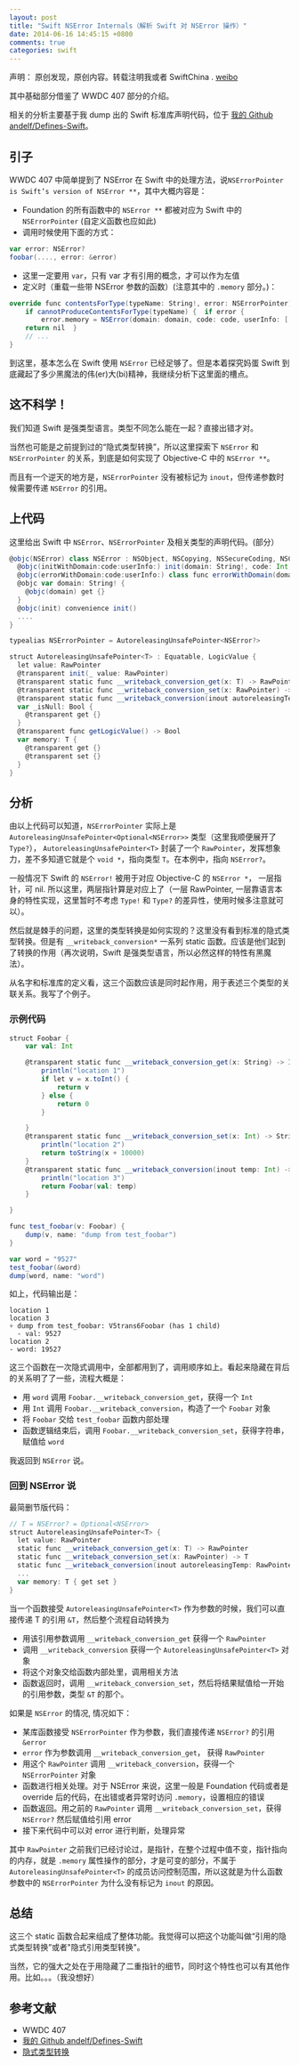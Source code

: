 ```yaml
---
layout: post
title: "Swift NSError Internals（解析 Swift 对 NSError 操作）"
date: 2014-06-16 14:45:15 +0800
comments: true
categories: swift
---
```


声明： 原创发现，原创内容。转载注明我或者 SwiftChina . [weibo](http://weibo.com/234632333)

其中基础部分借鉴了 WWDC 407 部分的介绍。

相关的分析主要基于我 dump 出的 Swift 标准库声明代码，位于 [我的 Github andelf/Defines-Swift](https://github.com/andelf/Defines-Swift)。

## 引子

WWDC 407 中简单提到了 NSError 在 Swift 中的处理方法，说``NSErrorPointer is Swift’s version of NSError **``，其中大概内容是：

- Foundation 的所有函数中的 ``NSError **`` 都被对应为 Swift 中的 ``NSErrorPointer`` (自定义函数也应如此)
- 调用时候使用下面的方式：
```scala
var error: NSError?
foobar(...., error: &error)
```
- 这里一定要用 ``var``，只有 var 才有引用的概念，才可以作为左值
- 定义时（重载一些带 NSError 参数的函数）(注意其中的 ``.memory`` 部分。)：
```scala
override func contentsForType(typeName: String!, error: NSErrorPointer)  -> AnyObject! { 
    if cannotProduceContentsForType(typeName) {  if error { 
        error.memory = NSError(domain: domain, code: code, userInfo: [:])  } 
    return nil  } 
    // ...
}
```

到这里，基本怎么在 Swift 使用 ``NSError`` 已经足够了。但是本着探究妈蛋 Swift 到底藏起了多少黑魔法的伟(er)大(bi)精神，我继续分析下这里面的槽点。

## 这不科学！

我们知道 Swift 是强类型语言。类型不同怎么能在一起？直接出错才对。

当然也可能是之前提到过的“隐式类型转换”，所以这里探索下 ``NSError`` 和 ``NSErrorPointer`` 的关系，到底是如何实现了 Objective-C 中的 ``NSError **``。

而且有一个逆天的地方是，``NSErrorPointer`` 没有被标记为 ``inout``，但传递参数时候需要传递 ``NSError`` 的引用。

## 上代码

这里给出 Swift 中 ``NSError``、``NSErrorPointer`` 及相关类型的声明代码。(部分）

```scala
@objc(NSError) class NSError : NSObject, NSCopying, NSSecureCoding, NSCoding {
  @objc(initWithDomain:code:userInfo:) init(domain: String!, code: Int, userInfo dict: NSDictionary!)
  @objc(errorWithDomain:code:userInfo:) class func errorWithDomain(domain: String!, code: Int, userInfo dict: NSDictionary!) -> Self!
  @objc var domain: String! {
    @objc(domain) get {}
  }
  @objc(init) convenience init()  
  ....
}

typealias NSErrorPointer = AutoreleasingUnsafePointer<NSError?>

struct AutoreleasingUnsafePointer<T> : Equatable, LogicValue {
  let value: RawPointer
  @transparent init(_ value: RawPointer)
  @transparent static func __writeback_conversion_get(x: T) -> RawPointer
  @transparent static func __writeback_conversion_set(x: RawPointer) -> T
  @transparent static func __writeback_conversion(inout autoreleasingTemp: RawPointer) -> AutoreleasingUnsafePointer<T>
  var _isNull: Bool {
    @transparent get {}
  }
  @transparent func getLogicValue() -> Bool
  var memory: T {
    @transparent get {}
    @transparent set {}
  }
}
```

## 分析

由以上代码可以知道，``NSErrorPointer`` 实际上是 ``AutoreleasingUnsafePointer<Optional<NSError>>`` 类型（这里我顺便展开了 ``Type?``），
``AutoreleasingUnsafePointer<T>`` 封装了一个 ``RawPointer``，发挥想象力，差不多知道它就是个 ``void *``，指向类型 ``T``。在本例中，指向 ``NSError?``。

一般情况下 Swift 的 ``NSError!`` 被用于对应 Objective-C 的 ``NSError *``， 一层指针，可 nil. 所以这里，两层指针算是对应上了（一层 RawPointer, 一层靠语言本身的特性实现，这里暂时不考虑 ``Type!`` 和 ``Type?`` 的差异性，使用时候多注意就可以）。

然后就是棘手的问题，这里的类型转换是如何实现的？这里没有看到标准的隐式类型转换。但是有 ``__writeback_conversion*`` 一系列 static 函数。应该是他们起到了转换的作用（再次说明，Swift 是强类型语言，所以必然这样的特性有黑魔法）。

从名字和标准库的定义看，这三个函数应该是同时起作用，用于表述三个类型的关联关系。我写了个例子。

### 示例代码

```scala
struct Foobar {
    var val: Int

    @transparent static func __writeback_conversion_get(x: String) -> Int {
        println("location 1")
        if let v = x.toInt() {
            return v
        } else {
            return 0
        }

    }
    @transparent static func __writeback_conversion_set(x: Int) -> String {
        println("location 2")
        return toString(x + 10000)
    }
    @transparent static func __writeback_conversion(inout temp: Int) -> Foobar {
        println("location 3")
        return Foobar(val: temp)
    }

}

func test_foobar(v: Foobar) {
    dump(v, name: "dump from test_foobar")
}

var word = "9527"
test_foobar(&word)
dump(word, name: "word")
```

如上，代码输出是：

```
location 1
location 3
▿ dump from test_foobar: V5trans6Foobar (has 1 child)
  - val: 9527
location 2
- word: 19527
```

这三个函数在一次隐式调用中，全部都用到了，调用顺序如上。看起来隐藏在背后的关系明了了一些，流程大概是：

- 用 ``word`` 调用 ``Foobar.__writeback_conversion_get``，获得一个 ``Int``
- 用 ``Int`` 调用 ``Foobar.__writeback_conversion``，构造了一个 ``Foobar`` 对象
- 将 ``Foobar`` 交给 ``test_foobar`` 函数内部处理
- 函数逻辑结束后，调用 ``Foobar.__writeback_conversion_set``，获得字符串，赋值给 ``word``

我返回到 ``NSError`` 说。

### 回到 NSError 说

最简删节版代码：

```scala
// T = NSError? = Optional<NSError>
struct AutoreleasingUnsafePointer<T> {
  let value: RawPointer
  static func __writeback_conversion_get(x: T) -> RawPointer
  static func __writeback_conversion_set(x: RawPointer) -> T
  static func __writeback_conversion(inout autoreleasingTemp: RawPointer) -> AutoreleasingUnsafePointer<T>
  ...
  var memory: T { get set }
}  
```

当一个函数接受 ``AutoreleasingUnsafePointer<T>`` 作为参数的时候，我们可以直接传递 T 的引用 ``&T``，然后整个流程自动转换为

- 用该引用参数调用 ``__writeback_conversion_get`` 获得一个 ``RawPointer``
- 调用 ``__writeback_conversion`` 获得一个 ``AutoreleasingUnsafePointer<T>`` 对象
- 将这个对象交给函数内部处里，调用相关方法
- 函数返回时，调用 ``__writeback_conversion_set``，然后将结果赋值给一开始的引用参数，类型 ``&T`` 的那个。


如果是 ``NSError`` 的情况, 情况如下：

- 某库函数接受 ``NSErrorPointer`` 作为参数，我们直接传递 ``NSError?`` 的引用 ``&error``
- ``error`` 作为参数调用 ``__writeback_conversion_get``， 获得 ``RawPointer``
- 用这个 ``RawPointer`` 调用 ``__writeback_conversion``，获得一个 ``NSErrorPointer`` 对象
- 函数进行相关处理。对于 NSError 来说，这里一般是 Foundation 代码或者是 override 后的代码，在出错或者异常时访问 ``.memory``，设置相应的错误
- 函数返回。用之前的 ``RawPointer`` 调用 ``__writeback_conversion_set``，获得 ``NSError?`` 然后赋值给引用 error
- 接下来代码中可以对 error 进行判断，处理异常

其中 ``RawPointer`` 之前我们已经讨论过，是指针，在整个过程中值不变，指针指向的内存，就是 ``.memory`` 属性操作的部分，才是可变的部分，不属于 ``AutoreleasingUnsafePointer<T>`` 的成员访问控制范围，所以这就是为什么函数参数中的 ``NSErrorPointer`` 为什么没有标记为 ``inout`` 的原因。

## 总结

这三个 static 函数合起来组成了整体功能。我觉得可以把这个功能叫做“引用的隐式类型转换”或者"隐式引用类型转换"。

当然，它的强大之处在于用隐藏了二重指针的细节，同时这个特性也可以有其他作用。比如。。。（我没想好）

## 参考文献

- WWDC 407
- [我的 Github andelf/Defines-Swift](https://github.com/andelf/Defines-Swift)
- [隐式类型转换](http://andelf.github.io/blog/2014/06/08/swift-implicit-type-cast/)
